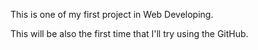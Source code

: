 This is one of my first project in Web Developing. 

This will be also the first time that I'll try using the GitHub. 